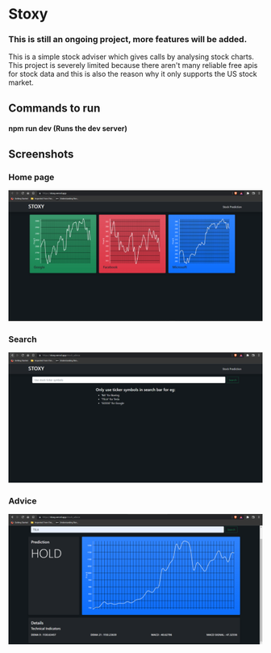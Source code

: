 # Stoxy

### This is still an ongoing project, more features will be added.

This is a simple stock adviser which gives calls by analysing stock charts.
This project is severely limited because there aren't many reliable free apis for stock data and this is also the reason why it only supports the US stock market.

## Commands to run

#### npm run dev (Runs the dev server)

## Screenshots

### Home page

![Home page](/screenshots/dashboard.png)

### Search

![Search page](/screenshots/page.png)

### Advice

![Advice](/screenshots/advice.png)
